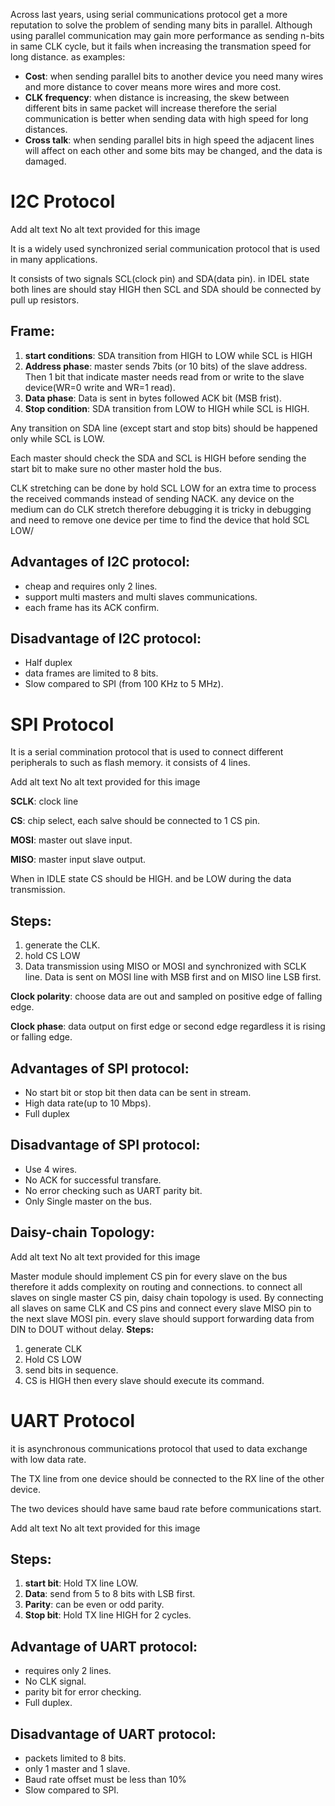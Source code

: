 Across last years, using serial communications protocol get a more reputation to solve the problem of sending many bits in parallel. Although using parallel communication may gain more performance as sending n-bits in same CLK cycle, but it fails when increasing the transmation speed for long distance. as examples:

- **Cost**:  when sending parallel bits to another device you need many wires and more distance to cover means more wires and more cost.
- **CLK frequency**: when distance is increasing, the skew between different bits in same packet will increase therefore the serial communication is better when sending data with high speed for long distances.  
- **Cross talk**: when sending parallel bits in high speed the adjacent lines will affect on each other and some bits may be changed, and the data is damaged.


# I2C Protocol 


Add alt text
No alt text provided for this image

It is a widely used synchronized serial communication protocol that is used in many applications.

It consists of two signals SCL(clock pin) and SDA(data pin). in IDEL state both lines are should stay HIGH then SCL and SDA should be connected by pull up resistors. 

## Frame:

1. **start conditions**: SDA transition from HIGH to LOW while SCL is HIGH
2. **Address phase**: master sends 7bits (or 10 bits) of the slave address. Then 1 bit that indicate master needs read from or write to the slave device(WR=0 write and WR=1 read).
3. **Data phase**: Data is sent in bytes followed ACK bit (MSB frist).
4. **Stop condition**: SDA transition from LOW to HIGH while SCL is HIGH.


Any transition on SDA line (except start and stop bits) should be happened only while SCL is LOW. 

Each master should check the SDA and SCL is HIGH before sending the start bit to make sure no other master hold the bus.

CLK stretching can be done by hold SCL LOW for an extra time to process the received commands instead of sending NACK. any device on the medium can do CLK stretch   therefore debugging it is tricky in debugging and need to remove one device per time to find the device that hold SCL LOW/
## Advantages of I2C protocol:

- cheap and requires only 2 lines.
- support multi masters and multi slaves communications.
- each frame has its ACK confirm.
## Disadvantage of I2C protocol:

- Half duplex 
- data frames are limited to 8 bits.
- Slow compared to SPI (from 100 KHz to 5 MHz).


# SPI Protocol 
It is a serial commination protocol that is used to connect different peripherals to such as flash memory. it consists of 4 lines. 


Add alt text
No alt text provided for this image

**SCLK**: clock line

**CS**: chip select, each salve should be connected to 1 CS pin.

**MOSI**: master out slave input.

**MISO**: master input slave output. 

When in IDLE state CS should be HIGH. and be LOW during the data transmission.

## Steps:

1. generate the CLK.
2. hold CS LOW
3. Data transmission using MISO or MOSI and synchronized with SCLK line. Data is sent on MOSI line with MSB first and on MISO line LSB first. 

**Clock polarity**: choose data are out and sampled on positive edge of falling edge.

**Clock phase**: data output on first edge or second edge regardless it is rising or falling edge.

## Advantages of SPI protocol:

- No start bit or stop bit then data can be sent in stream. 
- High data rate(up to 10 Mbps).
- Full duplex
## Disadvantage of SPI protocol:

- Use 4 wires.
- No ACK for successful transfare. 
- No error checking such as UART parity bit.
- Only Single master on the bus.
## Daisy-chain Topology:







Add alt text
No alt text provided for this image

Master module should implement CS pin for every slave on the bus therefore it adds complexity on routing and connections. to connect all slaves on single master CS pin, daisy chain topology is used. 
By connecting all slaves on same CLK and CS pins and connect every slave MISO pin to the next slave MOSI pin. every slave should support forwarding data from DIN to DOUT without delay. 
 **Steps:**

1. generate CLK
2. Hold CS LOW
3. send bits in sequence.
4. CS is HIGH then every slave should execute its command.




# UART Protocol 
it is asynchronous communications protocol that used to data exchange with low data rate. 

The TX line from one device should be connected to the RX line of the other device.

The two devices should have same baud rate before communications start. 






Add alt text
No alt text provided for this image
## Steps:

1. **start bit**: Hold TX line LOW.
2. **Data**: send from 5 to 8 bits with LSB first.
3. **Parity**: can be even or odd parity.
4. **Stop bit**: Hold TX line HIGH for 2 cycles.
## Advantage of UART protocol:

- requires only 2 lines.
- No CLK signal.
- parity bit for error checking. 
- Full duplex.
## Disadvantage of UART protocol:

- packets limited to 8 bits.
- only 1 master and 1 slave.
- Baud rate offset must be less than 10%
- Slow compared to SPI.
